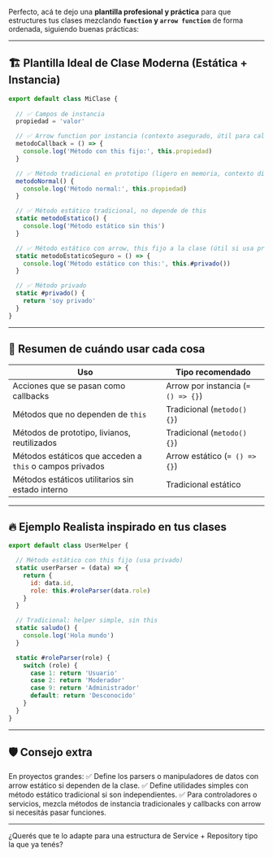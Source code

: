 Perfecto, acá te dejo una **plantilla profesional y práctica** para que estructures tus clases mezclando **`function` y `arrow function`** de forma ordenada, siguiendo buenas prácticas:

---

## 🏗️ **Plantilla Ideal de Clase Moderna (Estática + Instancia)**

```js
export default class MiClase {
  
  // ✅ Campos de instancia
  propiedad = 'valor'

  // ✅ Arrow function por instancia (contexto asegurado, útil para callbacks)
  metodoCallback = () => {
    console.log('Método con this fijo:', this.propiedad)
  }

  // ✅ Método tradicional en prototipo (ligero en memoria, contexto dinámico)
  metodoNormal() {
    console.log('Método normal:', this.propiedad)
  }

  // ✅ Método estático tradicional, no depende de this
  static metodoEstatico() {
    console.log('Método estático sin this')
  }

  // ✅ Método estático con arrow, this fijo a la clase (útil si usa privados o this)
  static metodoEstaticoSeguro = () => {
    console.log('Método estático con this:', this.#privado())
  }

  // ✅ Método privado
  static #privado() {
    return 'soy privado'
  }
}
```

---

## 🎯 **Resumen de cuándo usar cada cosa**

| Uso                                                      | Tipo recomendado                   |
| -------------------------------------------------------- | ---------------------------------- |
| Acciones que se pasan como callbacks                     | Arrow por instancia (`= () => {}`) |
| Métodos que no dependen de `this`                        | Tradicional (`metodo() {}`)        |
| Métodos de prototipo, livianos, reutilizados             | Tradicional (`metodo() {}`)        |
| Métodos estáticos que acceden a `this` o campos privados | Arrow estático (`= () => {}`)      |
| Métodos estáticos utilitarios sin estado interno         | Tradicional estático               |

---

## 🔥 **Ejemplo Realista inspirado en tus clases**

```js
export default class UserHelper {

  // Método estático con this fijo (usa privado)
  static userParser = (data) => {
    return {
      id: data.id,
      role: this.#roleParser(data.role)
    }
  }

  // Tradicional: helper simple, sin this
  static saludo() {
    console.log('Hola mundo')
  }

  static #roleParser(role) {
    switch (role) {
      case 1: return 'Usuario'
      case 2: return 'Moderador'
      case 9: return 'Administrador'
      default: return 'Desconocido'
    }
  }
}
```

---

## 🛡️ **Consejo extra**

En proyectos grandes:
✅ Define los parsers o manipuladores de datos con arrow estático si dependen de la clase.
✅ Define utilidades simples con método estático tradicional si son independientes.
✅ Para controladores o servicios, mezcla métodos de instancia tradicionales y callbacks con arrow si necesitás pasar funciones.

---

¿Querés que te lo adapte para una estructura de Service + Repository tipo la que ya tenés?
